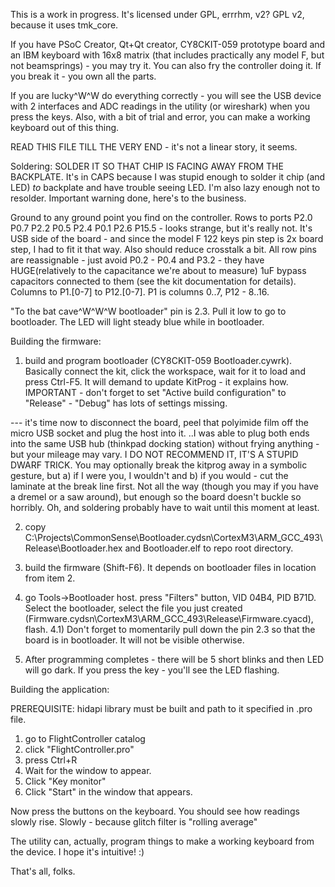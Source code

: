 This is a work in progress.
It's licensed under GPL, errrhm, v2? GPL v2, because it uses tmk_core.

If you have PSoC Creator, Qt+Qt creator, CY8CKIT-059 prototype board and an IBM keyboard with 16x8 matrix (that includes practically any model F, but not beamsprings) - you may try it.
You can also fry the controller doing it. If you break it - you own all the parts.

If you are lucky^W^W do everything correctly - you will see the USB device with 2 interfaces and ADC readings in the utility (or wireshark) when you press the keys.
Also, with a bit of trial and error, you can make a working keyboard out of this thing.

READ THIS FILE TILL THE VERY END - it's not a linear story, it seems.

Soldering:
SOLDER IT SO THAT CHIP IS FACING AWAY FROM THE BACKPLATE.
It's in CAPS because I was stupid enough to solder it chip (and LED) _to_ backplate and have trouble seeing LED. I'm also lazy enough not to resolder.
Important warning done, here's to the business.

Ground to any ground point you find on the controller.
Rows to ports P2.0 P0.7 P2.2 P0.5 P2.4 P0.1 P2.6 P15.5 - looks strange, but it's really not. It's USB side of the board - and since the model F 122 keys pin step is 2x board step, I had to fit it that way. Also should reduce crosstalk a bit.
All row pins are reassignable - just avoid P0.2 - P0.4 and P3.2 - they have HUGE(relatively to the capacitance we're about to measure) 1uF bypass capacitors connected to them (see the kit documentation for details).
Columns to P1.[0-7] to P12.[0-7]. P1 is columns 0..7, P12 - 8..16.

"To the bat cave^W^W^W bootloader" pin is 2.3. Pull it low to go to bootloader. The LED will light steady blue while in bootloader.

Building the firmware:
1) build and program bootloader (CY8CKIT-059 Bootloader.cywrk). Basically connect the kit, click the workspace, wait for it to load and press Ctrl-F5. It will demand to update KitProg - it explains how.
IMPORTANT - don't forget to set "Active build configuration" to "Release" - "Debug" has lots of settings missing.

--- it's time now to disconnect the board, peel that polyimide film off the micro USB socket and plug the host into it.
..I was able to plug both ends into the same USB hub (thinkpad docking station) without frying anything - but your mileage may vary. I DO NOT RECOMMEND IT, IT'S A STUPID DWARF TRICK.
You may optionally break the kitprog away in a symbolic gesture, but a) if I were you, I wouldn't and b) if you would - cut the laminate at the break line first. Not all the way (though you may if you have a dremel or a saw around), but enough so the board doesn't buckle so horribly. Oh, and soldering probably have to wait until this moment at least.

2) copy C:\Projects\CommonSense\Bootloader.cydsn\CortexM3\ARM_GCC_493\Release\Bootloader.hex and Bootloader.elf to repo root directory.

3) build the firmware (Shift-F6). It depends on bootloader files in location from item 2.

4) go Tools->Bootloader host. press "Filters" button, VID 04B4, PID B71D. Select the bootloader, select the file you just created (Firmware.cydsn\CortexM3\ARM_GCC_493\Release\Firmware.cyacd), flash.
4.1) Don't forget to momentarily pull down the pin 2.3 so that the board is in bootloader. It will not be visible otherwise.

5) After programming completes - there will be 5 short blinks and then LED will go dark. If you press the key - you'll see the LED flashing.

Building the application:

PREREQUISITE: hidapi library must be built and path to it specified in .pro file.

1) go to FlightController catalog
2) click "FlightController.pro"
3) press Ctrl+R
4) Wait for the window to appear.
5) Click "Key monitor"
6) Click "Start" in the window that appears.

Now press the buttons on the keyboard. You should see how readings slowly rise. Slowly - because glitch filter is "rolling average"

The utility can, actually, program things to make a working keyboard from the device. I hope it's intuitive! :)

That's all, folks.
